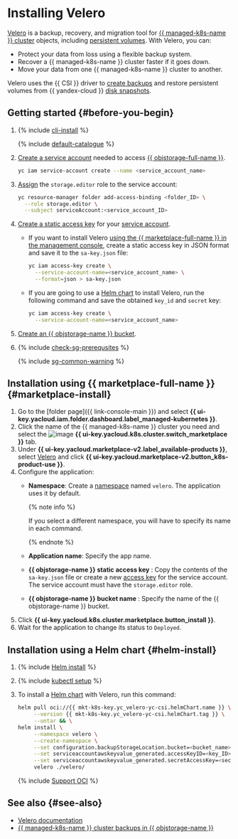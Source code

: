 # Installing Velero


[Velero](https://velero.io/) is a backup, recovery, and migration tool for [{{ managed-k8s-name }} cluster](../../concepts/index.md#kubernetes-cluster) objects, including [persistent volumes](../../concepts/volume.md#persistent-volume). With Velero, you can:
* Protect your data from loss using a flexible backup system.
* Recover a {{ managed-k8s-name }} cluster faster if it goes down.
* Move your data from one {{ managed-k8s-name }} cluster to another.

Velero uses the {{ CSI }} driver to [create backups](../../tutorials/kubernetes-backup.md) and restore persistent volumes from {{ yandex-cloud }} [disk snapshots](../../../compute/concepts/snapshot.md).

## Getting started {#before-you-begin}

1. {% include [cli-install](../../../_includes/cli-install.md) %}

   {% include [default-catalogue](../../../_includes/default-catalogue.md) %}

1. [Create a service account](../../../iam/operations/sa/create.md) needed to access [{{ objstorage-full-name }}](../../../storage/).

   ```bash
   yc iam service-account create --name <service_account_name>
   ```

1. [Assign](../../../iam/operations/sa/assign-role-for-sa.md) the `storage.editor` role to the service account:

   ```bash
   yc resource-manager folder add-access-binding <folder_ID> \
     --role storage.editor \
     --subject serviceAccount:<service_account_ID>
   ```

1. [Create a static access key](../../../iam/operations/sa/create-access-key.md) for your [service account](../../../iam/concepts/users/service-accounts.md).

   * If you want to install Velero [using the {{ marketplace-full-name }} in the management console](#marketplace-install), create a static access key in JSON format and save it to the `sa-key.json` file:

     ```bash
     yc iam access-key create \
       --service-account-name=<service_account_name> \
       --format=json > sa-key.json
     ```

   * If you are going to use a [Helm chart](#helm-install) to install Velero, run the following command and save the obtained `key_id` and `secret` key:

     ```bash
     yc iam access-key create \
       --service-account-name=<service_account_name>
     ```

1. [Create an {{ objstorage-name }} bucket](../../../storage/operations/buckets/create.md).

1. {% include [check-sg-prerequsites](../../../_includes/managed-kubernetes/security-groups/check-sg-prerequsites-lvl3.md) %}

    {% include [sg-common-warning](../../../_includes/managed-kubernetes/security-groups/sg-common-warning.md) %}

## Installation using {{ marketplace-full-name }} {#marketplace-install}

1. Go to the [folder page]({{ link-console-main }}) and select **{{ ui-key.yacloud.iam.folder.dashboard.label_managed-kubernetes }}**.
1. Click the name of the {{ managed-k8s-name }} cluster you need and select the ![image](../../../_assets/console-icons/shopping-cart.svg) **{{ ui-key.yacloud.k8s.cluster.switch_marketplace }}** tab.
1. Under **{{ ui-key.yacloud.marketplace-v2.label_available-products }}**, select [Velero](/marketplace/products/yc/velero-yc-csi) and click **{{ ui-key.yacloud.marketplace-v2.button_k8s-product-use }}**.
1. Configure the application:
   * **Namespace**: Create a [namespace](../../concepts/index.md#namespace) named `velero`. The application uses it by default.

     {% note info %}

     If you select a different namespace, you will have to specify its name in each command.

     {% endnote %}

   * **Application name**: Specify the app name.
   * **{{ objstorage-name }} static access key** : Copy the contents of the `sa-key.json` file or create a new [access key](../../../iam/concepts/authorization/access-key.md) for the service account. The service account must have the `storage.editor` role.
   * **{{ objstorage-name }} bucket name** : Specify the name of the {{ objstorage-name }} bucket.
1. Click **{{ ui-key.yacloud.k8s.cluster.marketplace.button_install }}**.
1. Wait for the application to change its status to `Deployed`.

## Installation using a Helm chart {#helm-install}

1. {% include [Helm install](../../../_includes/managed-kubernetes/helm-install.md) %}
1. {% include [kubectl setup](../../../_includes/managed-kubernetes/kubectl-install.md) %}
1. To install a [Helm chart](https://helm.sh/docs/topics/charts/) with Velero, run this command:

   ```bash
   helm pull oci://{{ mkt-k8s-key.yc_velero-yc-csi.helmChart.name }} \
        --version {{ mkt-k8s-key.yc_velero-yc-csi.helmChart.tag }} \
        --untar && \
   helm install \
        --namespace velero \
        --create-namespace \
        --set configuration.backupStorageLocation.bucket=<bucket_name> \
        --set serviceaccountawskeyvalue_generated.accessKeyID=<key_ID> \
        --set serviceaccountawskeyvalue_generated.secretAccessKey=<secret_key> \
        velero ./velero/
   ```

   {% include [Support OCI](../../../_includes/managed-kubernetes/note-helm-experimental-oci.md) %}

## See also {#see-also}

* [Velero documentation](https://velero.io/docs/v1.11/examples/)
* [{{ managed-k8s-name }} cluster backups in {{ objstorage-name }}](../../tutorials/kubernetes-backup.md)
